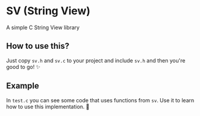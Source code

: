 # SV (String View)
 A simple C String View library

## How to use this?
Just copy `sv.h` and `sv.c` to your project and include `sv.h` and then you're good to go! ✨

## Example
In `test.c` you can see some code that uses functions from `sv`. Use it to learn how to use this implementation. 🚀
